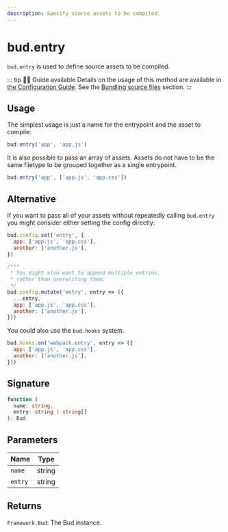 ```yaml
---
description: Specify source assets to be compiled.
---
```


# bud.entry

`bud.entry` is used to define source assets to be compiled.

::: tip 🕵️‍♂️ Guide available
Details on the usage of this method are available in [the Configuration Guide](config.md). See the [Bundling source files](config/#bundle-source-files) section.
:::

## Usage

The simplest usage is just a name for the entrypoint and the asset to compile:

```js
bud.entry('app', 'app.js')
```

It is also possible to pass an array of assets. Assets do not have to be the same filetype to be grouped together as a single entrypoint.

```js
bud.entry('app', ['app.js', 'app.css'])
```

## Alternative

If you want to pass all of your assets without repeatedly calling `bud.entry` you might consider either setting the config directly:

```js
bud.config.set('entry', {
  app: ['app.js', 'app.css'],
  another: ['another.js'],
})

/***
 * You might also want to append multiple entries,
 * rather than overwriting them:
 */
bud.config.mutate('entry', entry => ({
  ...entry,
  app: ['app.js', 'app.css'],
  another: ['another.js'],
}))
```

You could also use the `bud.hooks` system.

```js
bud.hooks.on('webpack.entry', entry => ({
  app: ['app.js', 'app.css'],
  another: ['another.js'],
}))
```

## Signature

```ts
function (
  name: string,
  entry: string | string[]
): Bud
```

## Parameters

| Name      | Type     |
| --------- | -------- |
| `name`    | string   |
| `entry` | string | string[] |

## Returns

`Framework.Bud`: The Bud instance.
